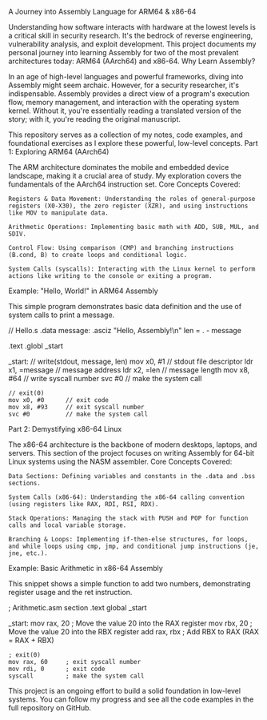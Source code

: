 A Journey into Assembly Language for ARM64 & x86-64

Understanding how software interacts with hardware at the lowest levels is a critical skill in security research. It's the bedrock of reverse engineering, vulnerability analysis, and exploit development. This project documents my personal journey into learning Assembly for two of the most prevalent architectures today: ARM64 (AArch64) and x86-64.
Why Learn Assembly?

In an age of high-level languages and powerful frameworks, diving into Assembly might seem archaic. However, for a security researcher, it's indispensable. Assembly provides a direct view of a program's execution flow, memory management, and interaction with the operating system kernel. Without it, you're essentially reading a translated version of the story; with it, you're reading the original manuscript.

This repository serves as a collection of my notes, code examples, and foundational exercises as I explore these powerful, low-level concepts.
Part 1: Exploring ARM64 (AArch64)

The ARM architecture dominates the mobile and embedded device landscape, making it a crucial area of study. My exploration covers the fundamentals of the AArch64 instruction set.
Core Concepts Covered:

    Registers & Data Movement: Understanding the roles of general-purpose registers (X0-X30), the zero register (XZR), and using instructions like MOV to manipulate data.

    Arithmetic Operations: Implementing basic math with ADD, SUB, MUL, and SDIV.

    Control Flow: Using comparison (CMP) and branching instructions (B.cond, B) to create loops and conditional logic.

    System Calls (syscalls): Interacting with the Linux kernel to perform actions like writing to the console or exiting a program.

Example: "Hello, World!" in ARM64 Assembly

This simple program demonstrates basic data definition and the use of system calls to print a message.

// Hello.s
.data
message: .asciz "Hello, Assembly!\n"
len = . - message

.text
.globl _start

_start:
    // write(stdout, message, len)
    mov x0, #1      // stdout file descriptor
    ldr x1, =message // message address
    ldr x2, =len    // message length
    mov x8, #64     // write syscall number
    svc #0          // make the system call

    // exit(0)
    mov x0, #0      // exit code
    mov x8, #93     // exit syscall number
    svc #0          // make the system call

Part 2: Demystifying x86-64 Linux

The x86-64 architecture is the backbone of modern desktops, laptops, and servers. This section of the project focuses on writing Assembly for 64-bit Linux systems using the NASM assembler.
Core Concepts Covered:

    Data Sections: Defining variables and constants in the .data and .bss sections.

    System Calls (x86-64): Understanding the x86-64 calling convention (using registers like RAX, RDI, RSI, RDX).

    Stack Operations: Managing the stack with PUSH and POP for function calls and local variable storage.

    Branching & Loops: Implementing if-then-else structures, for loops, and while loops using cmp, jmp, and conditional jump instructions (je, jne, etc.).

Example: Basic Arithmetic in x86-64 Assembly

This snippet shows a simple function to add two numbers, demonstrating register usage and the ret instruction.

; Arithmetic.asm
section .text
global _start

_start:
    mov rax, 20     ; Move the value 20 into the RAX register
    mov rbx, 20     ; Move the value 20 into the RBX register
    add rax, rbx    ; Add RBX to RAX (RAX = RAX + RBX)

    ; exit(0)
    mov rax, 60     ; exit syscall number
    mov rdi, 0      ; exit code
    syscall         ; make the system call

This project is an ongoing effort to build a solid foundation in low-level systems. You can follow my progress and see all the code examples in the full repository on GitHub.